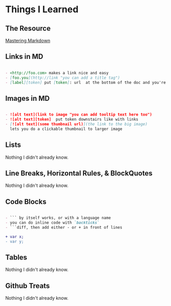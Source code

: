 # Things I Learned

## The Resource

[Mastering Markdown](https://courses.wesbos.com/account/access/5cb8a4a685f96c03c1e40552)

## Links in MD

``` markdown

- <http://foo.com> makes a link nice and easy
- [foo.you](http://link "you can add a title tag")
- [label][token] put [token]: url  at the bottom of the doc and you're laughing

```

## Images in MD

``` markdown

- ![alt text](link to image "you can add tooltip text here too")
- ![alt text][token]  put token downstairs like with links
- [![alt text](some thumbnail url)](the link to the big image) 
  lets you do a clickable thumbnail to larger image

```

## Lists

Nothing I didn't already know.

## Line Breaks, Horizontal Rules, & BlockQuotes

Nothing I didn't already know.

## Code Blocks

```markdown

- ``` by itself works, or with a language name
- you can do inline code with `backticks`
- ```diff, then add either - or + in front of lines

```

```diff
+ var x;
- var y;
```

## Tables

Nothing I didn't already know.

## Github Treats

Nothing I didn't already know.